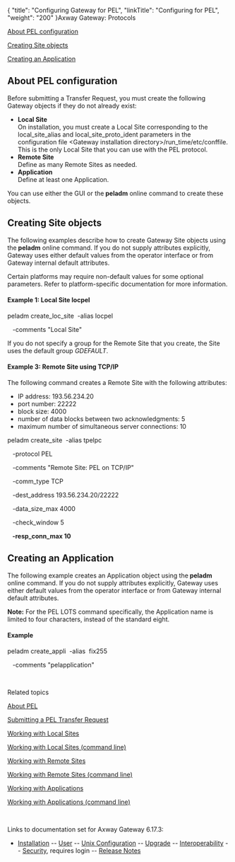 {
    "title": "Configuring Gateway for PEL",
    "linkTitle": "Configuring for PEL",
    "weight": "200"
}<span class="mc-variable axway_variables.Component_Long_Name variable">Axway Gateway</span>: Protocols

[About PEL configuration](#About_the_PEL_configuration)

[Creating Site objects](#Creating_Site_objects)

[Creating an Application](#Creating_an_Application)

<span id="About_the_PEL_configuration"></span>

## About PEL configuration

Before submitting a Transfer Request, you must create the following Gateway objects if they do not already exist:

-   <span style="font-weight: bold;">Local Site</span>  
    On installation, you must create a Local Site corresponding to the <span class="code">local\_site\_alias</span> and <span class="code">local\_site\_proto\_ident</span> parameters in the configuration file <span class="code">&lt;Gateway installation directory>/run\_time/etc/conffile</span>. This is the only Local Site that you can use with the PEL protocol.
-   <span style="font-weight: bold;">Remote Site</span>  
    Define as many Remote Sites as needed.
-   <span style="font-weight: bold;">Application</span>  
    Define at least one Application.

You can use either the GUI or the<span class="code" style="font-weight: bold;"> peladm</span> online command to create these objects.

<span id="Creating_Site_objects"></span>

## Creating Site objects

The following examples describe how to create Gateway Site objects using the<span class="code" style="font-weight: bold;"> peladm</span> online command. If you do not supply attributes explicitly, Gateway uses either default values from the operator interface or from Gateway internal default attributes.

Certain platforms may require non-default values for some optional parameters. Refer to platform-specific documentation for more information.

#### Example 1: Local Site locpel

peladm create\_loc\_site  -alias locpel

   -comments "Local Site"

If you do not specify a group for the Remote Site that you create, the Site uses the default group <span style="font-style: italic;">GDEFAULT</span>.

#### Example 3: Remote Site using TCP/IP

The following command creates a Remote Site with the following attributes:

-   IP address: 193.56.234.20
-   port number: 22222
-   block size: 4000
-   number of data blocks between two acknowledgments: 5
-   maximum number of simultaneous server connections: 10

peladm create\_site  -alias tpelpc

   -protocol PEL

   -comments "Remote Site: PEL on TCP/IP"

   -comm\_type TCP

   -dest\_address 193.56.234.20/22222

   -data\_size\_max 4000

   -check\_window 5

  <span style="font-weight: bold;"> -resp\_conn\_max 10</span>

<span id="Creating_an_Application"></span>

## Creating an Application

The following example creates an Application object using the<span class="code" style="font-weight: bold;"> peladm</span> online command. If you do not supply attributes explicitly, Gateway uses either default values from the operator interface or from Gateway internal default attributes.

<span style="font-weight: bold;">Note:</span> For the PEL LOTS command specifically, the Application name is limited to four characters, instead of the standard eight.

#### Example

peladm create\_appli  -alias  fix255

   -comments "pelapplication"

 

Related topics

[About PEL](../)

[Submitting a PEL Transfer Request](../pel_submitting_transfer)

[Working with Local Sites](../../../managing_partners_start_here/sites_start_here/managing_local_sites)

[Working with Local Sites (command line)](../../../managing_partners_start_here/sites_start_here/managing_local_sites_cli)

[Working with Remote Sites](../../../managing_partners_start_here/sites_start_here/managing_remote_sites)

[Working with Remote Sites (command line)](../../../managing_partners_start_here/sites_start_here/managing_local_sites_cli/managing_remote_sites_cli)

[Working with Applications](../../../transfers_start_here/parameters_start_here/applications_start_here/working_with_applications_(gui))

[Working with Applications (command line)](../../../transfers_start_here/parameters_start_here/applications_start_here/working_with_applications_cli)

 

Links to documentation set for Axway Gateway <span class="mc-variable axway_variables.Release_Number variable">6.17.3</span>:

-   [Installation](#) -- [User](#) -- [Unix Configuration](#) -- [Upgrade](#) -- [Interoperability](#) -- [Security](#), requires login -- [Release Notes](#)
